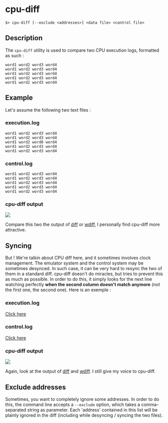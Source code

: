 # cpu-diff

    $> cpu-diff [--exclude <addresses>] <data file> <control file>

## Description

The `cpu-diff` utility is used to compare two CPU execution logs, formatted as such :

    word1 word2 word3 word4
    word1 word2 word3 word4
    word1 word2 word3 word4
    word1 word2 word3 word4
    word1 word2 word3 word4

## Example

Let's assume the following two text files :

### execution.log

    word1 word2 word3 word4
    word1 word2 word3 word4
    word1 word2 word6 word4
    word1 word2 word3 word4
    word1 word2 word3 word4

### control.log

    word1 word2 word3 word4
    word1 word2 word3 word4
    word1 word2 word3 word4
    word1 word2 word3 word4
    word1 word2 word3 word4

### cpu-diff output

![](http://i.imgur.com/5zjYy1c.png)

Compare this two the output of [diff](http://sprunge.us/IBYU) or [wdiff](http://sprunge.us/eiYG), I personally find cpu-diff more attractive.

## Syncing

But ! We're talkin about CPU diff here, and it sometimes involves clock management. The emulator system and the control system may be sometimes desynced. In such case, it can be very hard to resync the two of them in a standard diff. cpu-diff doesn't do miracles, but tries to prevent this as much as possible. In order to do this, it simply looks for the next line watching perfectly **when the second column doesn't match anymore** (not the first one, the second one). Here is an exemple :

### execution.log

[Click here](http://sprunge.us/NcUN)

### control.log

[Click here](http://sprunge.us/dSjK)

### cpu-diff output

![](http://i.imgur.com/UQhKWqn.png)

Again, look at the output of [diff](http://sprunge.us/haEM) and [wdiff](http://sprunge.us/HOVB). I still give my voice to cpu-diff.

## Exclude addresses

Sometimes, you want to completely ignore some addresses. In order to do this, the command line accepts a `--exclude` option, which takes a comma-separated string as parameter. Each 'address' contained in this list will be plainly ignored in the diff (including while desyncing / syncing the two files).
